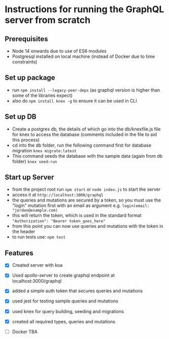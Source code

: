 # Instructions for running the GraphQL server from scratch

## Prerequisites
- Node 14 onwards due to use of ES6 modules
- Postgresql installed on local machine (instead of Docker due to time constraints)

## Set up package
- run ```npm install --legacy-peer-deps``` (as graphql version is higher than some of the libraries expect)
- also do ```npm install knex -g```  to ensure it can be used in CLI

## Set up DB
- Create a postgres db, the details of which go into the db/knexfile.js file for knex to access the database (comments included in the file to aid this process)
- cd into the db folder, run the following command first for database migration
```knex migrate:latest``` 
- This command seeds the database with the sample data (again from db folder)
```knex seed:run```

## Start up Server
- from the project root run ```npm start``` or ```node index.js``` to start the server
- access it at ```http://localhost:3000/graphql```
- the queries and mutations are secured by a token, so you must use the "login" mutation first with an email as argument
e.g. ```login(email: "jordan@example.com)```
- this will return the token, which is used in the standard format
```"Authorization": "Bearer token_goes_here"```
- from this point you can now use queries and mutations with the token in the header
- to run tests use: ```npm test```

## Features
- [x] Created server with koa
- [x] Used apollo-server to create graphql endpoint at localhost:3000/graphql
- [x] added a simple auth token that secures queries and mutations
- [x] used jest for testing sample queries and mutations
- [x] used knex for query building, seeding and migrations
- [x] created all required types, queries and mutations
- [ ] Docker TBA

